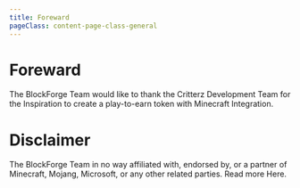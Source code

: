 ```yaml
---
title: Foreward
pageClass: content-page-class-general
---
```


# Foreward

The BlockForge Team would like to thank the Critterz Development Team for the Inspiration to create a play-to-earn token with Minecraft Integration.

# Disclaimer

The BlockForge Team in no way affiliated with, endorsed by, or a partner of Minecraft, Mojang, Microsoft, or any other related parties. Read more Here.
